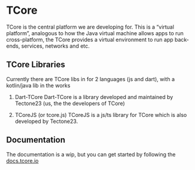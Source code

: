 # TCore

TCore is the central platform we are developing for. This is a “virtual platform”, analogous to how the Java virtual machine allows apps to run cross-platform, the TCore provides a virtual environment to run app back-ends, services, networks and etc.

## TCore Libraries
Currently there are TCore libs in for 2 languages (js and dart), with a kotlin/java lib in the works

1. Dart-TCore
Dart-TCore is a library developed and maintained by Tectone23 (us, the the developers of TCore)

2. TCoreJS (or tcore.js)
TCoreJS is a js/ts library for TCore which is also developed by Tectone23.

## Documentation

The documentation is a wip, but you can get started by following the [docs.tcore.io](https://docs.tcore.io/en/introduction)
